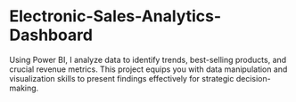 # Electronic-Sales-Analytics-Dashboard
Using Power BI, I analyze data to identify trends, best-selling products, and crucial revenue metrics. This project equips you with data manipulation and visualization skills to present findings effectively for strategic decision-making.
